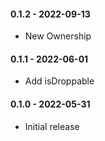 #### 0.1.2 - 2022-09-13
* New Ownership
#### 0.1.1 - 2022-06-01
* Add isDroppable
#### 0.1.0 - 2022-05-31
* Initial release